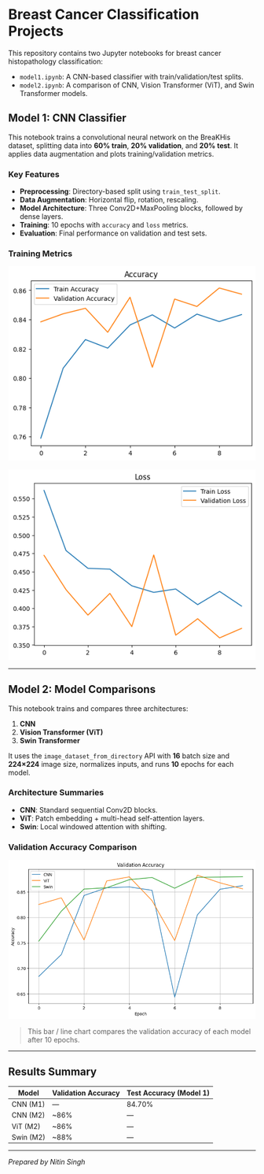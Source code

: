 # Breast Cancer Classification Projects

This repository contains two Jupyter notebooks for breast cancer histopathology classification:

- `model1.ipynb`: A CNN-based classifier with train/validation/test splits.
- `model2.ipynb`: A comparison of CNN, Vision Transformer (ViT), and Swin Transformer models.


## Model 1: CNN Classifier

This notebook trains a convolutional neural network on the BreaKHis dataset, splitting data into **60% train**, **20% validation**, and **20% test**. It applies data augmentation and plots training/validation metrics.

### Key Features
- **Preprocessing**: Directory-based split using `train_test_split`.
- **Data Augmentation**: Horizontal flip, rotation, rescaling.
- **Model Architecture**: Three Conv2D+MaxPooling blocks, followed by dense layers.
- **Training**: 10 epochs with `accuracy` and `loss` metrics.
- **Evaluation**: Final performance on validation and test sets.

### Training Metrics

![Model 1 Accuracy](images/Model1_accuracy.png)

![Model 1 Loss](images/Model1_loss.png)



---

## Model 2: Model Comparisons

This notebook trains and compares three architectures:

1. **CNN**
2. **Vision Transformer (ViT)**
3. **Swin Transformer**

It uses the `image_dataset_from_directory` API with **16** batch size and **224×224** image size, normalizes inputs, and runs **10** epochs for each model.

### Architecture Summaries
- **CNN**: Standard sequential Conv2D blocks.
- **ViT**: Patch embedding + multi-head self-attention layers.
- **Swin**: Local windowed attention with shifting.

### Validation Accuracy Comparison

![Model 2 Validation Accuracy](images/model2_val_accuracy.png)

> This bar / line chart compares the validation accuracy of each model after 10 epochs.

---

## Results Summary

| Model     | Validation Accuracy | Test Accuracy (Model 1) |
| --------- | ------------------- | ----------------------- |
| CNN (M1)  | —                   | 84.70%                  |
| CNN (M2)  | \~86%               | —                       |
| ViT (M2)  | \~86%               | —                       |
| Swin (M2) | \~88%               | —                       |

---

*Prepared by Nitin Singh*
